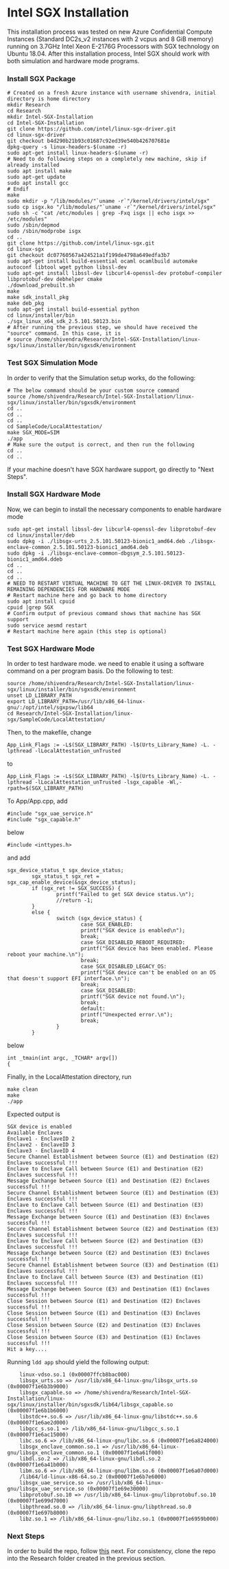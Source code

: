 # Intel SGX Installation
This installation process was tested on new Azure Confidential Compute Instances (Standard DC2s\_v2 instances with 2 vcpus and 8 GiB memory) running on 3.7GHz Intel Xeon E-2176G Processors with SGX technology on Ubuntu 18.04.
After this installation process, Intel SGX should work with both simulation and hardware mode programs.

### Install SGX Package
```shell
# Created on a fresh Azure instance with username shivendra, initial directory is home directory
mkdir Research
cd Research
mkdir Intel-SGX-Installation
cd Intel-SGX-Installation
git clone https://github.com/intel/linux-sgx-driver.git
cd linux-sgx-driver
git checkout b4d290b21b93c01687c92ed39e540b426707681e
dpkg-query -s linux-headers-$(uname -r)
sudo apt-get install linux-headers-$(uname -r)
# Need to do following steps on a completely new machine, skip if already installed
sudo apt install make      
sudo apt-get update
sudo apt install gcc
# Endif
make
sudo mkdir -p "/lib/modules/"`uname -r`"/kernel/drivers/intel/sgx"
sudo cp isgx.ko "/lib/modules/"`uname -r`"/kernel/drivers/intel/sgx"  
sudo sh -c "cat /etc/modules | grep -Fxq isgx || echo isgx >> /etc/modules"  
sudo /sbin/depmod
sudo /sbin/modprobe isgx
cd ..
git clone https://github.com/intel/linux-sgx.git
cd linux-sgx
git checkout dc07760567a424521a1f199de4798a649edfa3b7
sudo apt-get install build-essential ocaml ocamlbuild automake autoconf libtool wget python libssl-dev
sudo apt-get install libssl-dev libcurl4-openssl-dev protobuf-compiler libprotobuf-dev debhelper cmake
./download_prebuilt.sh
make
make sdk_install_pkg
make deb_pkg
sudo apt-get install build-essential python
cd linux/installer/bin
./sgx_linux_x64_sdk_2.5.101.50123.bin
# After running the previous step, we should have received the "source" command. In this case, it is 
# source /home/shivendra/Research/Intel-SGX-Installation/linux-sgx/linux/installer/bin/sgxsdk/environment
```

### Test SGX Simulation Mode
In order to verify that the Simulation setup works, do the following:
```shell
# The below command should be your custom source command
source /home/shivendra/Research/Intel-SGX-Installation/linux-sgx/linux/installer/bin/sgxsdk/environment
cd ..
cd ..
cd ..
cd SampleCode/LocalAttestation/
make SGX_MODE=SIM
./app
# Make sure the output is correct, and then run the following
cd ..
cd ..
```
If your machine doesn't have SGX hardware support, go directly to "Next Steps".
### Install SGX Hardware Mode
Now, we can begin to install the necessary components to enable hardware mode
```shell
sudo apt-get install libssl-dev libcurl4-openssl-dev libprotobuf-dev
cd linux/installer/deb
sudo dpkg -i ./libsgx-urts_2.5.101.50123-bionic1_amd64.deb ./libsgx-enclave-common_2.5.101.50123-bionic1_amd64.deb
sudo dpkg -i ./libsgx-enclave-common-dbgsym_2.5.101.50123-bionic1_amd64.ddeb
cd ..
cd ..
cd ..
# NEED TO RESTART VIRTUAL MACHINE TO GET THE LINUX-DRIVER TO INSTALL REMAINING DEPENDENCIES FOR HARDWARE MODE
# Restart machine here and go back to home directory
sudo apt install cpuid
cpuid |grep SGX
# Confirm output of previous command shows that machine has SGX support
sudo service aesmd restart
# Restart machine here again (this step is optional)
```
### Test SGX Hardware Mode
In order to test hardware mode. we need to enable it using a software command on a per program basis. Do the following to test:
```shell
source /home/shivendra/Research/Intel-SGX-Installation/linux-sgx/linux/installer/bin/sgxsdk/environment
unset LD_LIBRARY_PATH
export LD_LIBRARY_PATH=/usr/lib/x86_64-linux-gnu/:/opt/intel/sgxpsw/lib64
cd Research/Intel-SGX-Installation/linux-sgx/SampleCode/LocalAttestation/
```

Then, to the makefile, change 
```shell
App_Link_Flags := -L$(SGX_LIBRARY_PATH) -l$(Urts_Library_Name) -L. -lpthread -lLocalAttestation_unTrusted
```
to
```shell
App_Link_Flags := -L$(SGX_LIBRARY_PATH) -l$(Urts_Library_Name) -L. -lpthread -lLocalAttestation_unTrusted -lsgx_capable -Wl,-rpath=$(SGX_LIBRARY_PATH)
```
To App/App.cpp, add 

```shell
#include "sgx_uae_service.h"
#include "sgx_capable.h"
```

below 

```shell
#include <inttypes.h>
```

and add 
```shell
sgx_device_status_t sgx_device_status;
        sgx_status_t sgx_ret = sgx_cap_enable_device(&sgx_device_status);
        if (sgx_ret != SGX_SUCCESS) {
                printf("Failed to get SGX device status.\n");
                //return -1;
        }
        else {
                switch (sgx_device_status) {
                        case SGX_ENABLED:
                        printf("SGX device is enabled\n");
                        break;
                        case SGX_DISABLED_REBOOT_REQUIRED:
                        printf("SGX device has been enabled. Please reboot your machine.\n");
                        break;
                        case SGX_DISABLED_LEGACY_OS:
                        printf("SGX device can't be enabled on an OS that doesn't support EFI interface.\n");
                        break;
                        case SGX_DISABLED:
                        printf("SGX device not found.\n");
                        break;
                        default:
                        printf("Unexpected error.\n");
                        break;
                }
        }
```

below 

```shell
int _tmain(int argc, _TCHAR* argv[])
{
```

Finally, in the LocalAttestation directory, run 
```shell
make clean
make
./app
```

Expected output is 

```shell
SGX device is enabled
Available Enclaves
Enclave1 - EnclaveID 2
Enclave2 - EnclaveID 3
Enclave3 - EnclaveID 4
Secure Channel Establishment between Source (E1) and Destination (E2) Enclaves successful !!!
Enclave to Enclave Call between Source (E1) and Destination (E2) Enclaves successful !!!
Message Exchange between Source (E1) and Destination (E2) Enclaves successful !!!
Secure Channel Establishment between Source (E1) and Destination (E3) Enclaves successful !!!
Enclave to Enclave Call between Source (E1) and Destination (E3) Enclaves successful !!!
Message Exchange between Source (E1) and Destination (E3) Enclaves successful !!!
Secure Channel Establishment between Source (E2) and Destination (E3) Enclaves successful !!!
Enclave to Enclave Call between Source (E2) and Destination (E3) Enclaves successful !!!
Message Exchange between Source (E2) and Destination (E3) Enclaves successful !!!
Secure Channel Establishment between Source (E3) and Destination (E1) Enclaves successful !!!
Enclave to Enclave Call between Source (E3) and Destination (E1) Enclaves successful !!!
Message Exchange between Source (E3) and Destination (E1) Enclaves successful !!!
Close Session between Source (E1) and Destination (E2) Enclaves successful !!!
Close Session between Source (E1) and Destination (E3) Enclaves successful !!!
Close Session between Source (E2) and Destination (E3) Enclaves successful !!!
Close Session between Source (E3) and Destination (E1) Enclaves successful !!!
Hit a key....
```

Running `ldd app` should yield the following output:
```shell
    linux-vdso.so.1 (0x00007ffcb8bac000)
	libsgx_urts.so => /usr/lib/x86_64-linux-gnu/libsgx_urts.so (0x00007f1e6b3b9000)
	libsgx_capable.so => /home/shivendra/Research/Intel-SGX-Installation/linux-sgx/linux/installer/bin/sgxsdk/lib64/libsgx_capable.so (0x00007f1e6b1b6000)
	libstdc++.so.6 => /usr/lib/x86_64-linux-gnu/libstdc++.so.6 (0x00007f1e6ae2d000)
	libgcc_s.so.1 => /lib/x86_64-linux-gnu/libgcc_s.so.1 (0x00007f1e6ac15000)
	libc.so.6 => /lib/x86_64-linux-gnu/libc.so.6 (0x00007f1e6a824000)
	libsgx_enclave_common.so.1 => /usr/lib/x86_64-linux-gnu/libsgx_enclave_common.so.1 (0x00007f1e6a61f000)
	libdl.so.2 => /lib/x86_64-linux-gnu/libdl.so.2 (0x00007f1e6a41b000)
	libm.so.6 => /lib/x86_64-linux-gnu/libm.so.6 (0x00007f1e6a07d000)
	/lib64/ld-linux-x86-64.so.2 (0x00007f1e6b7e6000)
	libsgx_uae_service.so => /usr/lib/x86_64-linux-gnu/libsgx_uae_service.so (0x00007f1e69e30000)
	libprotobuf.so.10 => /usr/lib/x86_64-linux-gnu/libprotobuf.so.10 (0x00007f1e699d7000)
	libpthread.so.0 => /lib/x86_64-linux-gnu/libpthread.so.0 (0x00007f1e697b8000)
	libz.so.1 => /lib/x86_64-linux-gnu/libz.so.1 (0x00007f1e6959b000)
```

### Next Steps
In order to build the repo, follow [this](RepoInstallation.md) next. For consistency, clone the repo into the Research folder created in the previous section.
